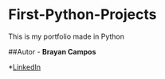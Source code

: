 # First-Python-Projects
This is my portfolio made in Python


##Autor -
**Brayan Campos**

*[LinkedIn](https://www.linkedin.com/in/braycampos/)
